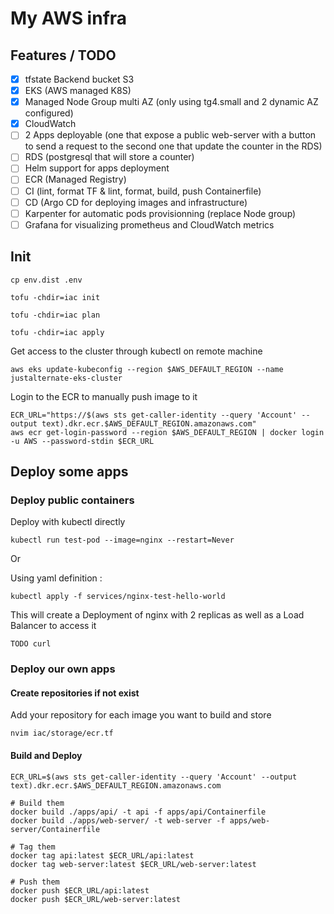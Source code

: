 # My AWS infra

## Features / TODO

- [x] tfstate Backend bucket S3
- [x] EKS (AWS managed K8S)
- [x] Managed Node Group multi AZ (only using tg4.small and 2 dynamic AZ configured)
- [x] CloudWatch
- [ ] 2 Apps deployable (one that expose a public web-server with a button to send a request to the second one that update the counter in the RDS)
- [ ] RDS (postgresql that will store a counter)
- [ ] Helm support for apps deployment
- [ ] ECR (Managed Registry)
- [ ] CI (lint, format TF & lint, format, build, push Containerfile)
- [ ] CD (Argo CD for deploying images and infrastructure)
- [ ] Karpenter for automatic pods provisionning (replace Node group)
- [ ] Grafana for visualizing prometheus and CloudWatch metrics

## Init

```
cp env.dist .env
```

```
tofu -chdir=iac init

tofu -chdir=iac plan 

tofu -chdir=iac apply
```

Get access to the cluster through kubectl on remote machine
```
aws eks update-kubeconfig --region $AWS_DEFAULT_REGION --name justalternate-eks-cluster 
```

Login to the ECR to manually push image to it
```
ECR_URL="https://$(aws sts get-caller-identity --query 'Account' --output text).dkr.ecr.$AWS_DEFAULT_REGION.amazonaws.com"
aws ecr get-login-password --region $AWS_DEFAULT_REGION | docker login -u AWS --password-stdin $ECR_URL
```

## Deploy some apps

### Deploy public containers

Deploy with kubectl directly
```
kubectl run test-pod --image=nginx --restart=Never
```

Or 

Using yaml definition :

```
kubectl apply -f services/nginx-test-hello-world
```

This will create a Deployment of nginx with 2 replicas as well as a Load Balancer to access it

```
TODO curl
```


### Deploy our own apps

#### Create repositories if not exist

Add your repository for each image you want to build and store
```
nvim iac/storage/ecr.tf
```

#### Build and Deploy

```
ECR_URL=$(aws sts get-caller-identity --query 'Account' --output text).dkr.ecr.$AWS_DEFAULT_REGION.amazonaws.com

# Build them
docker build ./apps/api/ -t api -f apps/api/Containerfile
docker build ./apps/web-server/ -t web-server -f apps/web-server/Containerfile

# Tag them
docker tag api:latest $ECR_URL/api:latest
docker tag web-server:latest $ECR_URL/web-server:latest

# Push them
docker push $ECR_URL/api:latest
docker push $ECR_URL/web-server:latest
```
